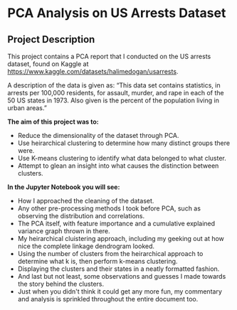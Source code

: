 # PCA Analysis on US Arrests Dataset

## Project Description
This project contains a PCA report that I conducted on the US arrests dataset, found on Kaggle at https://www.kaggle.com/datasets/halimedogan/usarrests.

A description of the data is given as: “This data set contains statistics, in arrests per 100,000 residents, for assault, murder, and rape in each of the
50 US states in 1973. Also given is the percent of the population living in urban areas.”

**The aim of this project was to:**
* Reduce the dimensionality of the dataset through PCA.
* Use heirarchical clustering to determine how many distinct groups there were.
* Use K-means clustering to identify what data belonged to what cluster.
* Attempt to glean an insight into what causes the distinction between clusters.

**In the Jupyter Notebook you will see:**
* How I approached the cleaning of the dataset.
* Any other pre-processing methods I took before PCA, such as observing the distribution and correlations.
* The PCA itself, with feature importance and a cumulative explained variance graph thrown in there.
* My heirarchical cluistering approach, including my geeking out at how nice the complete linkage dendrogram looked.
* Using the number of clusters from the heirarchical approach to determine what k is, then perform k-means clustering.
* Displaying the clusters and their states in a neatly formatted fashion.
* And last but not least, some observations and guesses I made towards the story behind the clusters.
* Just when you didn't think it could get any more fun, my commentary and analysis is sprinkled throughout the entire document too.
